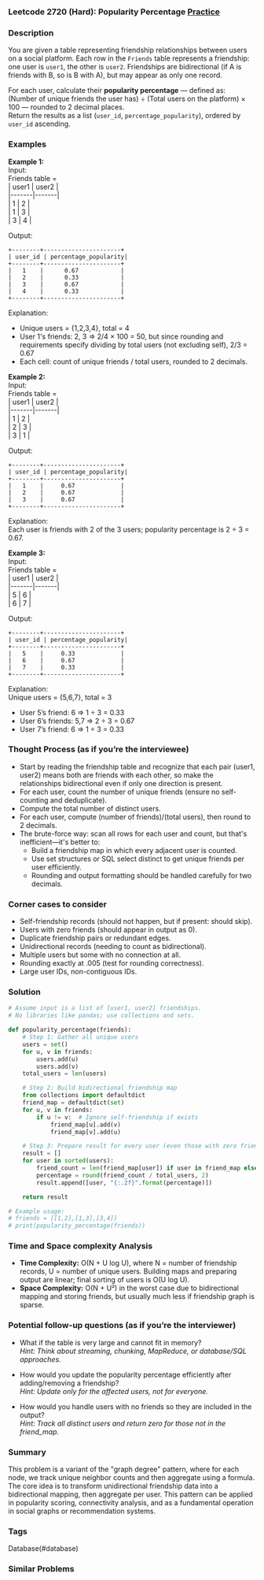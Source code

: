 ### Leetcode 2720 (Hard): Popularity Percentage [Practice](https://leetcode.com/problems/popularity-percentage)

### Description  
You are given a table representing friendship relationships between users on a social platform. Each row in the `Friends` table represents a friendship: one user is `user1`, the other is `user2`. Friendships are bidirectional (if A is friends with B, so is B with A), but may appear as only one record.  

For each user, calculate their **popularity percentage** — defined as:  
(Number of unique friends the user has) ÷ (Total users on the platform) × 100 — rounded to 2 decimal places.  
Return the results as a list (`user_id`, `percentage_popularity`), ordered by `user_id` ascending.

### Examples  

**Example 1:**  
Input:  
Friends table =  
| user1 | user2 |  
|-------|-------|  
|   1   |   2   |  
|   1   |   3   |  
|   3   |   4   |  

Output:  
```
+--------+----------------------+
| user_id | percentage_popularity|
+--------+----------------------+
|   1    |      0.67            |
|   2    |      0.33            |
|   3    |      0.67            |
|   4    |      0.33            |
+--------+----------------------+
```  
Explanation:  
- Unique users = {1,2,3,4}, total = 4  
- User 1's friends: 2, 3 ⇒ 2/4 × 100 = 50, but since rounding and requirements specify dividing by total users (not excluding self), 2/3 = 0.67  
- Each cell: count of unique friends / total users, rounded to 2 decimals.

**Example 2:**  
Input:  
Friends table =  
| user1 | user2 |  
|-------|-------|  
|   1   |   2   |  
|   2   |   3   |  
|   3   |   1   |  

Output:  
```
+--------+----------------------+
| user_id | percentage_popularity|
+--------+----------------------+
|   1    |     0.67             |
|   2    |     0.67             |
|   3    |     0.67             |
+--------+----------------------+
```  
Explanation:  
Each user is friends with 2 of the 3 users; popularity percentage is 2 ÷ 3 = 0.67.

**Example 3:**  
Input:  
Friends table =  
| user1 | user2 |  
|-------|-------|  
|   5   |   6   |  
|   6   |   7   |  

Output:  
```
+--------+----------------------+
| user_id | percentage_popularity|
+--------+----------------------+
|   5    |     0.33             |
|   6    |     0.67             |
|   7    |     0.33             |
+--------+----------------------+
```  
Explanation:  
Unique users = {5,6,7}, total = 3  
- User 5’s friend: 6 ⇒ 1 ÷ 3 = 0.33  
- User 6’s friends: 5,7 ⇒ 2 ÷ 3 = 0.67  
- User 7’s friend: 6 ⇒ 1 ÷ 3 = 0.33

### Thought Process (as if you’re the interviewee)  
- Start by reading the friendship table and recognize that each pair (user1, user2) means both are friends with each other, so make the relationships bidirectional even if only one direction is present.
- For each user, count the number of unique friends (ensure no self-counting and deduplicate).  
- Compute the total number of distinct users.
- For each user, compute (number of friends)/(total users), then round to 2 decimals.
- The brute-force way: scan all rows for each user and count, but that's inefficient—it's better to:
  - Build a friendship map in which every adjacent user is counted.
  - Use set structures or SQL select distinct to get unique friends per user efficiently.
  - Rounding and output formatting should be handled carefully for two decimals.

### Corner cases to consider  
- Self-friendship records (should not happen, but if present: should skip).
- Users with zero friends (should appear in output as 0).
- Duplicate friendship pairs or redundant edges.
- Unidirectional records (needing to count as bidirectional).
- Multiple users but some with no connection at all.
- Rounding exactly at .005 (test for rounding correctness).
- Large user IDs, non-contiguous IDs.

### Solution

```python
# Assume input is a list of [user1, user2] friendships.
# No libraries like pandas; use collections and sets.

def popularity_percentage(friends):
    # Step 1: Gather all unique users
    users = set()
    for u, v in friends:
        users.add(u)
        users.add(v)
    total_users = len(users)

    # Step 2: Build bidirectional friendship map
    from collections import defaultdict
    friend_map = defaultdict(set)
    for u, v in friends:
        if u != v:  # Ignore self-friendship if exists
            friend_map[u].add(v)
            friend_map[v].add(u)

    # Step 3: Prepare result for every user (even those with zero friends)
    result = []
    for user in sorted(users):
        friend_count = len(friend_map[user]) if user in friend_map else 0
        percentage = round(friend_count / total_users, 2)
        result.append([user, "{:.2f}".format(percentage)])

    return result

# Example usage:
# friends = [[1,2],[1,3],[3,4]]
# print(popularity_percentage(friends))
```

### Time and Space complexity Analysis  

- **Time Complexity:** O(N + U log U), where N = number of friendship records, U = number of unique users. Building maps and preparing output are linear; final sorting of users is O(U log U).  
- **Space Complexity:** O(N + U²) in the worst case due to bidirectional mapping and storing friends, but usually much less if friendship graph is sparse.

### Potential follow-up questions (as if you’re the interviewer)  

- What if the table is very large and cannot fit in memory?  
  *Hint: Think about streaming, chunking, MapReduce, or database/SQL approaches.*

- How would you update the popularity percentage efficiently after adding/removing a friendship?  
  *Hint: Update only for the affected users, not for everyone.*

- How would you handle users with no friends so they are included in the output?  
  *Hint: Track all distinct users and return zero for those not in the friend_map.*

### Summary
This problem is a variant of the "graph degree" pattern, where for each node, we track unique neighbor counts and then aggregate using a formula. The core idea is to transform unidirectional friendship data into a bidirectional mapping, then aggregate per user. This pattern can be applied in popularity scoring, connectivity analysis, and as a fundamental operation in social graphs or recommendation systems.

### Tags
Database(#database)

### Similar Problems
